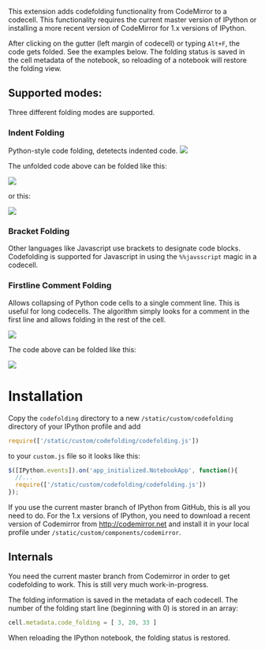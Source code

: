 This extension adds codefolding functionality from CodeMirror to a codecell. This functionality requires the current master version of IPython or installing a more recent version of CodeMirror for 1.x versions of IPython. 

After clicking on the gutter (left margin of codecell) or typing `Alt+F`, the code gets folded. See the examples below. The folding status is saved in the cell metadata of the notebook, so reloading of a notebook will restore the folding view.

## Supported modes:
Three different folding modes are supported.

### Indent Folding
Python-style code folding, detetects indented code.
![](https://github.com/ipython-contrib/IPython-notebook-extensions/raw/master/wiki-images/codefolding_indent_unfolded.png)

The unfolded code above can be folded like this:

![](https://raw.github.com/ipython-contrib/IPython-notebook-extensions/master/wiki-images/codefolding_indent_folded_1.png)

or this:

![](https://raw.github.com/ipython-contrib/IPython-notebook-extensions/master/wiki-images/codefolding_indent_folded_2.png)

### Bracket Folding
Other languages like Javascript use brackets to designate code blocks. Codefolding is supported for Javascript in using the `%%javsscript` magic in a codecell.

### Firstline Comment Folding
Allows collapsing of Python code cells to a single comment line. This is useful for long codecells. The algorithm simply looks for a comment in the first line and allows folding in the rest of the cell.

![](https://github.com/ipython-contrib/IPython-notebook-extensions/raw/master/wiki-images/codefolding_firstline_unfolded.png)

The code above can be folded like this:

![](https://raw.github.com/ipython-contrib/IPython-notebook-extensions/master/wiki-images/codefolding_firstline_folded.png)


Installation
============
Copy the `codefolding` directory to a new `/static/custom/codefolding` directory of your IPython profile and add
```javascript
require(['/static/custom/codefolding/codefolding.js'])
```
to your `custom.js` file so it looks like this:

```javascript
$([IPython.events]).on('app_initialized.NotebookApp', function(){
  //... 
  require(['/static/custom/codefolding/codefolding.js'])
});
```
If you use the current master branch of IPython from GitHub, this is all you need to do.
For the 1.x versions of IPython, you need to download a recent version of Codemirror from http://codemirror.net and install it in your local profile under `/static/custom/components/codemirror`.

## Internals
You need the current master branch from Codemirror in order to get codefolding to work. This is still very much work-in-progress.

The folding information is saved in the metadata of each codecell. The number of the folding start line (beginning with 0) is stored in an array: 
```javascript
cell.metadata.code_folding = [ 3, 20, 33 ]
```
When reloading the IPython notebook, the folding status is restored.

